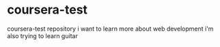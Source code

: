 # coursera-test
coursera-test repository
i want to learn more about web development 
i'm also trying to learn guitar 
